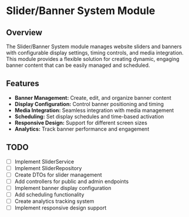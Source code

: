 # Slider/Banner System Module

## Overview

The Slider/Banner System module manages website sliders and banners with configurable display settings, timing controls, and media integration. This module provides a flexible solution for creating dynamic, engaging banner content that can be easily managed and scheduled.

## Features

- **Banner Management:** Create, edit, and organize banner content
- **Display Configuration:** Control banner positioning and timing
- **Media Integration:** Seamless integration with media management
- **Scheduling:** Set display schedules and time-based activation
- **Responsive Design:** Support for different screen sizes
- **Analytics:** Track banner performance and engagement

## TODO

- [ ] Implement SliderService
- [ ] Implement SliderRepository
- [ ] Create DTOs for slider management
- [ ] Add controllers for public and admin endpoints
- [ ] Implement banner display configuration
- [ ] Add scheduling functionality
- [ ] Create analytics tracking system
- [ ] Implement responsive design support 